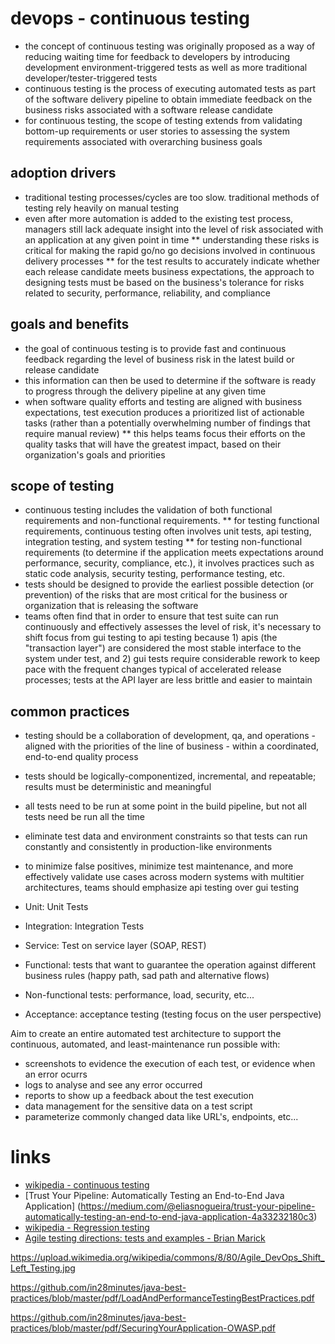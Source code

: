 
# devops - continuous testing


* the concept of continuous testing was originally proposed as a way of reducing waiting time for feedback to developers by introducing development environment-triggered tests as well as more traditional developer/tester-triggered tests
* continuous testing is the process of executing automated tests as part of the software delivery pipeline to obtain immediate feedback on the business risks associated with a software release candidate
* for continuous testing, the scope of testing extends from validating bottom-up requirements or user stories to assessing the system requirements associated with overarching business goals


## adoption drivers
* traditional testing processes/cycles are too slow. traditional methods of testing rely heavily on manual testing
* even after more automation is added to the existing test process, managers still lack adequate insight into the level of risk associated with an application at any given point in time
** understanding these risks is critical for making the rapid go/no go decisions involved in continuous delivery processes
** for the test results to accurately indicate whether each release candidate meets business expectations, the approach to designing tests must be based on the business's tolerance for risks related to security, performance, reliability, and compliance


## goals and benefits
* the goal of continuous testing is to provide fast and continuous feedback regarding the level of business risk in the latest build or release candidate
* this information can then be used to determine if the software is ready to progress through the delivery pipeline at any given time
* when software quality efforts and testing are aligned with business expectations, test execution produces a prioritized list of actionable tasks (rather than a potentially overwhelming number of findings that require manual review)
** this helps teams focus their efforts on the quality tasks that will have the greatest impact, based on their organization's goals and priorities


## scope of testing
* continuous testing includes the validation of both functional requirements and non-functional requirements.
** for testing functional requirements, continuous testing often involves unit tests, api testing, integration testing, and system testing
** for testing non-functional requirements (to determine if the application meets expectations around performance, security, compliance, etc.), it involves practices such as static code analysis, security testing, performance testing, etc.
* tests should be designed to provide the earliest possible detection (or prevention) of the risks that are most critical for the business or organization that is releasing the software
* teams often find that in order to ensure that test suite can run continuously and effectively assesses the level of risk, it's necessary to shift focus from gui testing to api testing because 1) apis (the "transaction layer") are considered the most stable interface to the system under test, and 2) gui tests require considerable rework to keep pace with the frequent changes typical of accelerated release processes; tests at the API layer are less brittle and easier to maintain


## common practices
* testing should be a collaboration of development, qa, and operations - aligned with the priorities of the line of business - within a coordinated, end-to-end quality process
* tests should be logically-componentized, incremental, and repeatable; results must be deterministic and meaningful
* all tests need to be run at some point in the build pipeline, but not all tests need be run all the time
* eliminate test data and environment constraints so that tests can run constantly and consistently in production-like environments
* to minimize false positives, minimize test maintenance, and more effectively validate use cases across modern systems with multitier architectures, teams should emphasize api testing over gui testing



* Unit: Unit Tests
* Integration: Integration Tests
* Service: Test on service layer (SOAP, REST)
* Functional: tests that want to guarantee the operation against different business rules (happy path, sad path and alternative flows)
* Non-functional tests: performance, load, security, etc...
* Acceptance: acceptance testing (testing focus on the user perspective)

Aim to create an entire automated test architecture to support the continuous, automated, and least-maintenance run possible with:
* screenshots to evidence the execution of each test, or evidence when an error ocurrs
* logs to analyse and see any error occurred
* reports to show up a feedback about the test execution
* data management for the sensitive data on a test script
* parameterize commonly changed data like URL's, endpoints, etc...


# links
* [wikipedia - continuous testing](https://en.wikipedia.org/wiki/Continuous_testing)
* [Trust Your Pipeline: Automatically Testing an End-to-End Java Application] (https://medium.com/@eliasnogueira/trust-your-pipeline-automatically-testing-an-end-to-end-java-application-4a33232180c3)
* [wikipedia - Regression testing](https://en.wikipedia.org/wiki/Regression_testing)
* [Agile testing directions: tests and examples - Brian Marick](http://www.exampler.com/old-blog/2003/08/22/#agile-testing-project-2)

https://upload.wikimedia.org/wikipedia/commons/8/80/Agile_DevOps_Shift_Left_Testing.jpg

https://github.com/in28minutes/java-best-practices/blob/master/pdf/LoadAndPerformanceTestingBestPractices.pdf

https://github.com/in28minutes/java-best-practices/blob/master/pdf/SecuringYourApplication-OWASP.pdf

